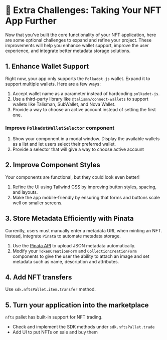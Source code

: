 # 🚀 Extra Challenges: Taking Your NFT App Further

Now that you've built the core functionality of your NFT application, here are some optional challenges to expand and refine your project. These improvements will help you enhance wallet support, improve the user experience, and integrate better metadata storage solutions.

## 1. Enhance Wallet Support

Right now, your app only supports the `Polkadot.js` wallet. Expand it to support multiple wallets. Here are a few ways:

1. Accept wallet name as a parameter instead of hardcoding `polkadot-js`.
2. Use a third-party library like `@talismn/connect-wallets` to support wallets like Talisman, SubWallet, and Nova Wallet.
3. Provide a way to choose an active account instead of setting the first one.
   
### Improve `PolkadotWalletSelector` component

1. Show your component in a modal window. Display the available wallets as a list and let users select their preferred wallet. 
2. Provide a selector that will give a way to choose active account

## 2. Improve Component Styles
Your components are functional, but they could look even better!

1. Refine the UI using Tailwind CSS by improving button styles, spacing, and layouts.
2. Make the app mobile-friendly by ensuring that forms and buttons scale well on smaller screens.

## 3. Store Metadata Efficiently with Pinata

Currently, users must manually enter a metadata URL when minting an NFT. Instead, integrate `Pinata` to automate metadata storage.

1. Use the [Pinata API](https://docs.pinata.cloud/quickstart) to upload JSON metadata automatically.
2. Modify your `TokenCreationForm` and `CollectionCreationForm` components to give the user the ability to attach an image and set metadata such as name, description and attributes.

## 4. Add NFT transfers

Use `sdk.nftsPallet.item.transfer` method.

## 5. Turn your application into the marketplace

`nfts` pallet has built-in support for NFT trading.

- Check and implement the SDK methods under `sdk.nftsPallet.trade`
- Add UI to put NFTs on sale and buy them
